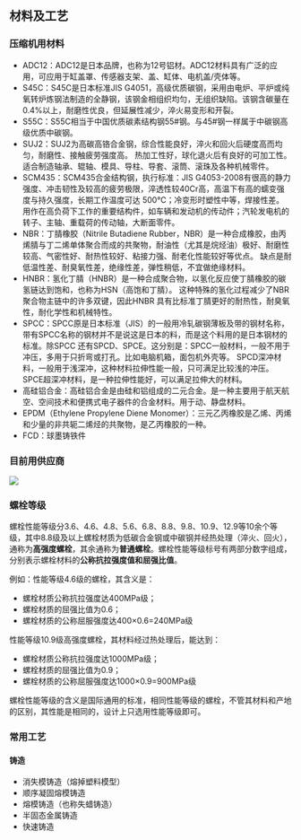 ## 材料及工艺
### 压缩机用材料
- ADC12：ADC12是日本品牌，也称为12号铝材。ADC12材料具有广泛的应用，可应用于缸盖罩、传感器支架、盖、缸体、电机盖/壳体等。
- S45C：S45C是日本标准JIS G4051，高级优质碳钢，采用由电炉、平炉或纯氧转炉炼钢法制造的全静钢，该钢金相组织均匀，无组织缺陷。该钢含碳量在0.4%以上，耐磨性优良，但延展性减少，淬火易变形和开裂。
- S55C：S55C相当于中国优质碳素结构钢55#钢。与45#钢一样属于中碳钢高级优质中碳钢。
- SUJ2：SUJ2为高碳高铬合金钢，综合性能良好，淬火和回火后硬度高而均匀，耐磨性、接触疲劳强度高。 热加工性好，球化退火后有良好的可加工性。 适合制造轴承、辊轴、模具、导柱、导套、滚筒、滚珠及各种机械零件。
- SCM435：SCM435合金结构钢，执行标准：JIS G4053-2008有很高的静力强度、冲击韧性及较高的疲劳极限，淬透性较40Cr高，高温下有高的蠕变强度与持久强度，长期工作温度可达 500℃；冷变形时塑性中等，焊接性差。用作在高负荷下工作的重要结构件，如车辆和发动机的传动件；汽轮发电机的转子、主轴、重载荷的传动轴，大断面零件。
- NBR：丁腈橡胶（Nitrile Butadiene Rubber，NBR）是一种合成橡胶，由丙烯腈与丁二烯单体聚合而成的共聚物，耐油性（尤其是烷烃油）极好、耐磨性较高、气密性好、耐热性较好、粘接力强、耐老化性能较好等优点。 缺点是耐低温性差、耐臭氧性差，绝缘性差，弹性稍低，不宜做绝缘材料。
- HNBR：氢化丁腈（HNBR）是一种合成聚合物，以氢化反应使丁腈橡胶的碳氢链达到饱和，也称为HSN（高饱和丁腈）。 这种特殊的氢化过程减少了NBR 聚合物主链中的许多双键，因此HNBR 具有比标准丁腈更好的耐热性，耐臭氧性，耐化学性和机械特性。
- SPCC：SPCC原是日本标准（JIS）的一般用冷轧碳钢薄板及带的钢材名称，带有SPCC名称的钢材并不是说这是日本的料，而是这个料用的是日本钢材的标准。除SPCC 还有SPCD、SPCE。这分别是：SPCC一般材料，一般不用于冲压，多用于只折弯或打孔。比如电脑机箱，面包机外壳等。  SPCD深冲材料，一般用于浅深冲，这种材料拉伸性能一般，只可满足比较浅的冲压。SPCE超深冲材料，是一种拉伸性能好，可以满足拉伸大的材料。
- 高硅铝合金：高硅铝合金是由硅和铝组成的二元合金。是一种主要用于航天航空、空间技术和便携式电子器件的合金材料。用于动、静盘材料。
- EPDM（Ethylene Propylene Diene Monomer）：三元乙丙橡胶是乙烯、丙烯和少量的非共轭二烯烃的共聚物，是乙丙橡胶的一种。
- FCD：球墨铸铁件

### 目前用供应商
![](https://ddns.smpi.top:10000/md_attachments/Pasted%20image%2020220506093424.png)

### 螺栓等级
螺栓性能等级分3.6、4.6、4.8、5.6、6.8、8.8、9.8、10.9、12.9等10余个等级，其中8.8级及以上螺栓材质为低碳合金钢或中碳钢并经热处理（淬火、回火），通称为**高强度螺栓**，其余通称为**普通螺栓**。螺栓性能等级标号有两部分数字组成，分别表示螺栓材料的**公称抗拉强度值和屈强比值**。

例如：性能等级4.6级的螺栓，其含义是：
- 螺栓材质公称抗拉强度达400MPa级；
- 螺栓材质的屈强比值为0.6；
- 螺栓材质的公称屈服强度达400×0.6=240MPa级

性能等级10.9级高强度螺栓，其材料经过热处理后，能达到：
- 螺栓材质公称抗拉强度达1000MPa级；
- 螺栓材质的屈强比值为0.9；
- 螺栓材质的公称屈服强度达1000×0.9=900MPa级

螺栓性能等级的含义是国际通用的标准，相同性能等级的螺栓，不管其材料和产地的区别，其性能是相同的，设计上只选用性能等级即可。

### 常用工艺
#### 铸造
- 消失模铸造（熔掉塑料模型）
- 顺序凝固熔模铸造
- 熔模铸造（也称失蜡铸造）
- 半固态金属铸造
- 快速铸造